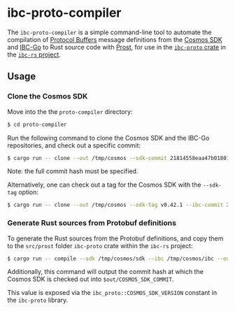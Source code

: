 # ibc-proto-compiler

The `ibc-proto-compiler` is a simple command-line tool to automate the compilation of [Protocol Buffers](https://developers.google.com/protocol-buffers) message definitions from the [Cosmos SDK](https://github.com/cosmos/cosmos-sdk) and [IBC-Go](https://github.com/cosmos/ibc-go) to Rust source code with [Prost](https://lib.rs/crates/prost), for use in the [`ibc-proto` crate](https://lib.rs/crates/ibc-proto) in the [`ibc-rs` project](https://github.com/informalsystems/ibc-rs/).

## Usage

### Clone the Cosmos SDK

Move into the the `proto-compiler` directory:

```bash
$ cd proto-compiler
```

Run the following command to clone the Cosmos SDK and the IBC-Go repositories, and check out a specific commit:

```bash
$ cargo run -- clone --out /tmp/cosmos --sdk-commit 21814558eaa47b018018711e5fe16e0b16811fce --ibc-go-commit 333c1f338b2a14a1928a6f8ab64c37123c0e97b6
```

Note: the full commit hash must be specified.

Alternatively, one can check out a tag for the Cosmos SDK with the `--sdk-tag` option:

```bash
$ cargo run -- clone --out /tmp/cosmos --sdk-tag v0.42.1 --ibc-commit 333c1f338b2a14a1928a6f8ab64c37123c0e97b6
```

### Generate Rust sources from Protobuf definitions

To generate the Rust sources from the Protobuf definitions, and copy them to the `src/prost` folder `ibc-proto` crate within the `ibc-rs` project:

```bash
$ cargo run -- compile --sdk /tmp/cosmos/sdk --ibc /tmp/cosmos/ibc --out ../proto/src/prost
```

Additionally, this command will output the commit hash at which the Cosmos SDK is checked out into `$out/COSMOS_SDK_COMMIT`.

This value is exposed via the `ibc_proto::COSMOS_SDK_VERSION` constant in the `ibc-proto` library.
